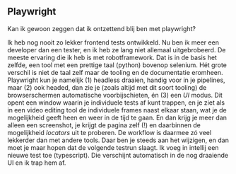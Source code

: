 ## Playwright 

Kan ik gewoon zeggen dat ik ontzettend blij ben met playwright?

Ik heb nog nooit zo lekker frontend tests ontwikkeld. Nu ben ik meer een developer dan een tester, en ik heb ze lang niet allemaal uitgebrobeerd. 
De meeste ervaring die ik heb is met robotframework. Dat is in de basis het zelfde, een tool met een prettige taal (python) bovenop selenium. 
Hét grote verschil is niet de taal zelf maar de tooling en de documentatie eromheen. Playwright kun je namelijk (1) headless draaien, handig voor 
in je pipelines, maar (2) ook headed, dan zie je (zoals altijd met dit soort tooling) de browserschermen automatische voorbijschieten, én (3) een _UI_ 
modus. Dit opent een window waarin je individuele tests af kunt trappen, en je ziet als in een video editing tool de individuele frames naast elkaar staan, 
wat je de mogelijkheid geeft heen en weer in de tijd te gaan. En dan krijg je meer dan alleen een screenshot, je krijgt de pagina zelf (!) en daarbinnen
de mogelijkheid _locators_ uit te proberen. 
De workflow is daarmee zó veel lekkerder dan met andere tools. Daar ben je steeds aan het wijzigen, en dan moet je maar hopen dat de volgende testrun slaagt.
Ik voeg in intellij een nieuwe test toe (typescript). Die verschijnt automatisch in de nog draaiende UI en ik trap hem af.
